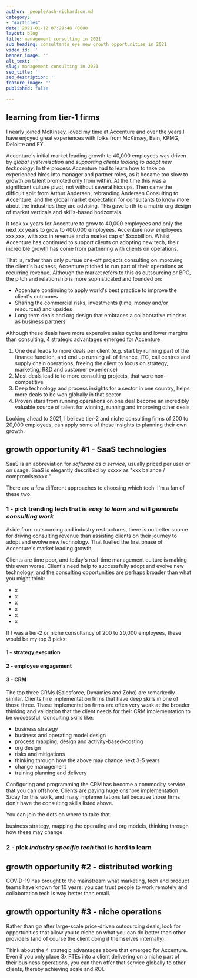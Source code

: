```yaml
---
author: _people/ash-richardson.md
category:
- "#articles"
date: 2021-01-12 07:29:48 +0000
layout: blog
title: management consulting in 2021
sub_heading: consultants eye new growth opportunities in 2021
video_id: ''
banner_image: ''
alt_text: ''
slug: management consulting in 2021
seo_title: ''
seo_description: ''
feature_image: ''
published: false

---
```

## learning from tier-1 firms

I nearly joined McKinsey, loved my time at Accenture and over the years I have enjoyed great experiences with folks from McKinsey, Bain, KPMG, Deloitte and EY.

Accenture's initial market leading growth to 40,000 employees was driven by _global systemisation_ and _supporting clients looking to adopt new technology_.  In the process Accenture had to learn how to take on experienced hires into manager and partner roles, as it became too slow to growth on talent promoted only from within.  At the time this was a significant culture pivot, not without several hiccups.  Then came the difficult split from Arthur Andersen, rebranding Andersen Consulting to Accenture, and the global market expectation for consultants to know more about the industries they are advising.  This gave birth to a matrix org design of market verticals and skills-based horizontals.

It took xx years for Accenture to grow to 40,000 employees and only the next xx years to grow to 400,000 employees.  Accenture now employees xxx,xxx, with xxx in revenue and a market cap of $xxxbillion.  Whilst Accenture has continued to support clients on adopting new tech, their incredible growth has come from partnering with clients on operations. 

That is, rather than only pursue one-off projects consulting on improving the client's business, Accenture pitched to run part of their operations as recurring revenue.  Although the market refers to this as outsourcing or BPO, the pitch and relationship is more sophisticated and founded on:

* Accenture continuing to apply world's best practice to improve the client's outcomes
* Sharing the commercial risks, investments (time, money and/or resources) and upsides
* Long term deals and org design that embraces a collaborative mindset as business partners

Although these deals have more expensive sales cycles and lower margins than consulting, 4 strategic advantages emerged for Accenture:

1. One deal leads to more deals per client (e.g. start by running part of the finance function, and end up running all of finance, ITC, call centres and supply chain operations, freeing the client to focus on strategy, marketing, R&D and customer experience)
2. Most deals lead to to more consulting projects, that were non-competitive 
3. Deep technology and process insights for a sector in one country, helps more deals to be won globally in that sector
4. Proven stars from running operations on one deal become an incredibly valuable source of talent for winning, running and improving other deals

Looking ahead to 2021, I believe tier-2 and niche consulting firms of 200 to 20,000 employees, can apply some of these insights to planning their own growth.

## growth opportunity #1 - SaaS technologies

SaaS is an abbreviation for _software as a service_, usually priced per user or on usage.  SaaS is elegantly described by xxxxx as "xxx balance / compromisexxxx."

There are a few different approaches to choosing which tech.  I'm a fan of these two:

### 1 - pick trending tech that is _easy to learn_ and will _generate consulting work_

Aside from outsourcing and industry restructures, there is no better source for driving consulting revenue than assisting clients on their journey to adopt and evolve new technology.  That fuelled the first phase of Accenture's market leading growth.

Clients are time poor, and today's real-time management culture is making this even worse.  Client's need help to successfully adopt and evolve new technology, and the consulting opportunities are perhaps broader than what you might think:

* x
* x
* x
* x
* x
* x

If I was a tier-2 or niche consultancy of 200 to 20,000 employees, these would be my top 3 picks:

#### 1 - strategy execution

#### 2 - employee engagement

#### 3 - CRM

The top three CRMs (Salesforce, Dynamics and Zoho) are remarkedly similar.  Clients hire implementation firms that have deep skills in one of those three.  Those implementation firms are often very weak at the broader thinking and validation that the client needs for their CRM implementation to be successful.  Consulting skills like:

* business strategy
* business and operating model design
* process mapping, design and activity-based-costing
* org design
* risks and mitigations
* thinking through how the above may change next 3-5 years
* change management
* training planning and delivery

Configuring and programming the CRM has become a commodity service that you can offshore.  Clients are paying huge onshore implementation $/day for this work, and many implementations fail because those firms don't have the consulting skills listed above.

You can join the dots on where to take that.

business strategy, mapping the operating and org models, thinking through how these may change

### 2 - pick _industry specific tech_ that is hard to learn

## growth opportunity #2 - distributed working

COVID-19 has brought to the mainstream what marketing, tech and product teams have known for 10 years: you can trust people to work remotely and collaboration tech is way better than email.

## growth opportunity #3 - niche operations

Rather than go after large-scale price-driven outsourcing deals, look for opportunities that allow you to niche on what you can do better than other providers (and of course the client doing it themselves internally).

Think about the 4 strategic advantages above that emerged for Accenture.  Even if you only place 3x FTEs into a client delivering on a niche part of their business operations, you can then offer that service globally to other clients, thereby achieving scale and ROI.